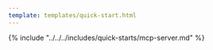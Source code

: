 ```yaml
---
template: templates/quick-start.html
---
```


<script>
  const meta = {
    what_you_will_learn: [
      "Build and install the Asgardeo MCP Server",
      "Configure your Asgardeo organization",
      "Set up your code editor with the Asgardeo MCP Server"
    ],
    prerequisites: [
      "About 15 minutes",
      "<a href='{{ base_path }}/get-started/create-asgardeo-account/'>Asgardeo account</a>",
      "Install <a href='https://go.dev/doc/install' target='_blank' rel='noopener noreferrer'>Go</a> on your system.",
      "You need to have one of the following tools installed: <a href='https://code.visualstudio.com/download' target='_blank' rel='noopener noreferrer'>VS Code</a>, <a href='https://claude.ai/download' target='_blank' rel='noopener noreferrer'>Claude Desktop</a>, <a href='https://www.cursor.com/en/downloads' target='_blank' rel='noopener noreferrer'>Cursor</a>,  <a href='https://windsurf.com/download' target='_blank' rel='noopener noreferrer'>Windsurf</a> or any other MCP-compatible client"
    ],
    source_code: "<a href='https://github.com/asgardeo/asgardeo-mcp-server' target='_blank' class='github-icon'>Asgardeo MCP Server</a>",

  };
</script>

{% include "../../../includes/quick-starts/mcp-server.md" %}
